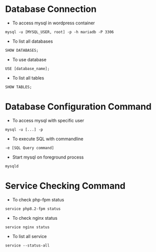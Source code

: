 # Database Connection

- To access mysql in wordpress container
```
mysql -u [MYSQL_USER, root] -p -h mariadb -P 3306
```

- To list all databases
```
SHOW DATABASES;
```

- To use database
```
USE [database_name];
```

- To list all tables
```
SHOW TABLES;
```

# Database Configuration Command
- To access mysql with specific user
```
mysql -u [...] -p
```

- To execute SQL with commandline
```
-e [SQL Query command]
```

- Start mysql on foreground process
```
mysqld
```

# Service Checking Command
- To check php-fpm status
```
service php8.2-fpm status
```
- To check nginx status
```
service nginx status
```

- To list all service
```
service --status-all
```


